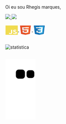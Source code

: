 ## 

Oi eu sou Rhegis marques,

<div align-itens="center">

<a href="https://github.com/RhegisMarques">
<img height="180em" src="https://github-readme-stats.vercel.app/api?username=RhegisMarques&show_icons=true&theme=dracula&include_all_commits=true&count_private=true"/>
  <img height="180em" src="https://github-readme-stats.vercel.app/api/top-langs/?username=RhegisMarques&layout=compact&langs_count=7&theme=dracula"/>

</div>
  <div style="display: inline_block"><br>
    <img align="center" alt="Rafa-Js" height="30" width="40" src="https://raw.githubusercontent.com/devicons/devicon/master/icons/javascript/javascript-plain.svg">
      <img align="center" alt="Rafa-HTML" height="30" width="40" src="https://raw.githubusercontent.com/devicons/devicon/master/icons/html5/html5-original.svg">
        <img align="center" alt="Rafa-CSS" height="30" width="40" src="https://raw.githubusercontent.com/devicons/devicon/master/icons/css3/css3-original.svg">
</div>

##
<div> 
  
  <img width="45%" style="display: inline-block; margin: auto" src="https://github-readme-stats.vercel.app/api/wakatime?username=@RhegisMarques
&theme=dark" alt="statistica">
  
</div>
  
##
 
<div> 
  
  ![Snake animation](https://github.com/rafaballerini/rafaballerini/blob/output/github-contribution-grid-snake.svg)
  
</div>



